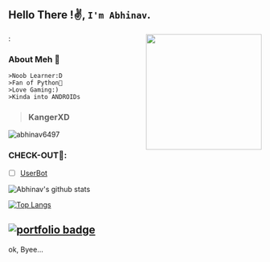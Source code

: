 ## Hello There !✌️, `I'm Abhinav`.  
:
<img align='right' src="https://media.giphy.com/media/M9gbBd9nbDrOTu1Mqx/giphy.gif" width="230">


### About Meh 🙂
```
>Noob Learner:D
>Fan of Python🐍
>Love Gaming:)
>Kinda into ANDROIDs

```
>### KangerXD

<img src="https://komarev.com/ghpvc/?username=abhinav6497" alt="abhinav6497" />

### CHECK-OUT🙂:

- [ ] [UserBot](https://github.com/abhinav6497/UserBot)

![Abhinav's github stats](https://github-readme-stats.vercel.app/api?username=abhinav6497&show_icons=true&theme=radical)

[![Top Langs](https://github-readme-stats.vercel.app/api/top-langs/?username=abhinav6497&hide=dockerfile&theme=light)](https://github.com/abhinav6497)

## [![portfolio badge](https://img.shields.io/badge/Check_out_my-portfolio-black?style=for-the-badge&logo=git&logoColor=cyan)](https://abhinavshinde.github.io)

ok, Byee...
